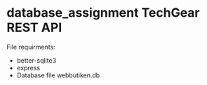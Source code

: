 # database_assignment TechGear REST API

File requirments: 
* better-sqlite3
* express
* Database file webbutiken.db